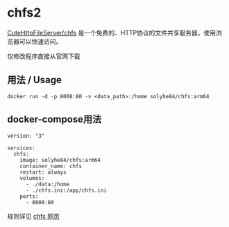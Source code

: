 # chfs2
[CuteHttpFileServer/chfs](http://iscute.cn/chfs) 是一个免费的、HTTP协议的文件共享服务器，使用浏览器可以快速访问。

仅修改程序直接从官网下载

## 用法 / Usage
```
docker run -d -p 8008:80 -v <data_path>:/home solyhe84/chfs:arm64
```
## docker-compose用法
```
version: "3"

services:
  chfs:
    image: solyhe84/chfs:arm64
    container_name: chfs
    restart: always
    volumes:
      - ./data:/home
      - ./chfs.ini:/app/chfs.ini
    ports:
      - 8008:80
```
规则详见 [chfs 网页](http://iscute.cn/chfs)

